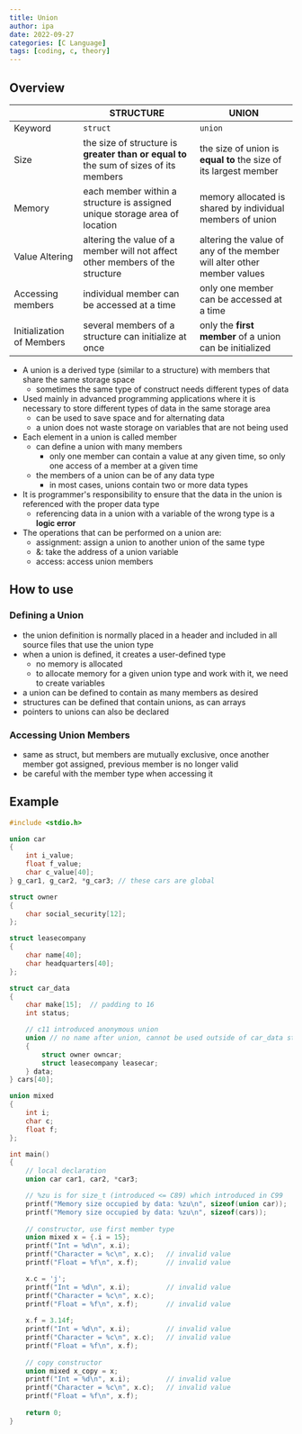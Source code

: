 ```yaml
---
title: Union
author: ipa
date: 2022-09-27
categories: [C Language]
tags: [coding, c, theory]
---
```


## Overview

|                           | STRUCTURE                                                    | UNION                                                        |
| ------------------------- | ------------------------------------------------------------ | ------------------------------------------------------------ |
| Keyword                   | `struct`                                                     | `union`                                                      |
| Size                      | the size of structure is **greater than or equal to** the sum of sizes of its members | the size of union is **equal to** the size of its largest member |
| Memory                    | each member within a structure is assigned unique storage area of location | memory allocated is shared by individual members of union    |
| Value Altering            | altering the value of a member will not affect other members of the structure | altering the value of any of the member will alter other member values |
| Accessing members         | individual member can be accessed at a time                  | only one member can be accessed at a time                    |
| Initialization of Members | several members of a structure can initialize at once        | only the **first member** of a union can be initialized      |

- A union is a derived type (similar to a structure) with members that share the same storage space
  - sometimes the same type of construct needs different types of data
- Used mainly in advanced programming applications where it is necessary to store different types of data in the same storage area
  - can be used to save space and for alternating data
  - a union does not waste storage on variables that are not being used
- Each element in a union is called member
  - can define a union with many members
    - only one member can contain a value at any given time, so only one access of a member at a given time
  - the members of a union can be of any data type
    - in most cases, unions contain two or more data types
- It is programmer's responsibility to ensure that the data in the union is referenced with the proper data type
  - referencing data in a union with a variable of the wrong type is a **logic error**
- The operations that can be performed on a union are:
  - assignment: assign a union to another union of the same type
  - &: take the address of a union variable
  - access: access union members

## How to use

### Defining a Union

- the union definition is normally placed in a header and included in all source files that use the union type
- when a union is defined, it creates a user-defined type
  - no memory is allocated
  - to allocate memory for a given union type and work with it, we need to create variables
- a union can be defined to contain as many members as desired
- structures can be defined that contain unions, as can arrays
- pointers to unions can also be declared

### Accessing Union Members

- same as struct, but members are mutually exclusive, once another member got assigned, previous member is no longer valid
- be careful with the member type when accessing it

## Example

```c
#include <stdio.h>

union car 
{
    int i_value;
    float f_value;
    char c_value[40];
} g_car1, g_car2, *g_car3; // these cars are global

struct owner
{
    char social_security[12];
};

struct leasecompany
{
    char name[40];
    char headquarters[40];
};

struct car_data
{
    char make[15];  // padding to 16
    int status;

    // c11 introduced anonymous union
    union // no name after union, cannot be used outside of car_data struct
    {
        struct owner owncar;
        struct leasecompany leasecar;
    } data;
} cars[40];

union mixed
{
    int i;
    char c;
    float f;
};

int main()
{
    // local declaration
    union car car1, car2, *car3; 

    // %zu is for size_t (introduced <= C89) which introduced in C99
    printf("Memory size occupied by data: %zu\n", sizeof(union car));   // 40
    printf("Memory size occupied by data: %zu\n", sizeof(cars));        // 4000 = 100 * 40
	
    // constructor, use first member type
    union mixed x = {.i = 15};
    printf("Int = %d\n", x.i);
    printf("Character = %c\n", x.c);   // invalid value
    printf("Float = %f\n", x.f);       // invalid value

    x.c = 'j';
    printf("Int = %d\n", x.i);         // invalid value
    printf("Character = %c\n", x.c);
    printf("Float = %f\n", x.f);       // invalid value
    
    x.f = 3.14f;
    printf("Int = %d\n", x.i);         // invalid value
    printf("Character = %c\n", x.c);   // invalid value
    printf("Float = %f\n", x.f);
	
    // copy constructor
    union mixed x_copy = x;
    printf("Int = %d\n", x.i);         // invalid value
    printf("Character = %c\n", x.c);   // invalid value
    printf("Float = %f\n", x.f);
    
    return 0;
}
```
